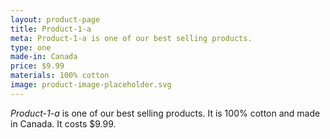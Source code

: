 ```yaml
---
layout: product-page
title: Product-1-a
meta: Product-1-a is one of our best selling products.
type: one
made-in: Canada
price: $9.99
materials: 100% cotton
image: product-image-placeholder.svg
---
```


*Product-1-a* is one of our best selling products. It is 100% cotton and made in Canada. It costs $9.99.
